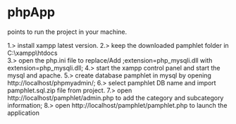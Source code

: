 # phpApp
points to run the project in your machine.

1.> install xampp latest version.
2.> keep the downloaded pamphlet folder in C:\xampp\htdocs\
3.> open the php.ini file to replace/Add ;extension=php_mysqli.dll with extension=php_mysqli.dll;
4.> start the xampp control panel and start the mysql and apache.
5.> create database pamphlet in mysql by opening http://localhost/phpmyadmin/;
6.> select pamphlet DB name and import pamphlet.sql.zip file from project.
7.> open http://localhost/pamphlet/admin.php to add the category and subcategory information;
8.> open http://localhost/pamphlet/pamphlet.php to launch the application
